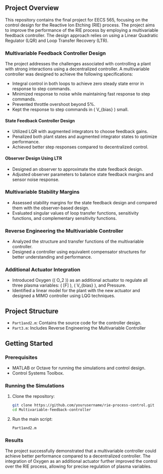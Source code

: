 
## Project Overview
This repository contains the final project for EECS 565, focusing on the control design for the Reactive Ion Etching (RIE) process. The project aims to improve the performance of the RIE process by employing a multivariable feedback controller. The design approach relies on using a Linear Quadratic Regulator (LQR) and Loop Transfer Recovery (LTR).

### Multivariable Feedback Controller Design

The project addresses the challenges associated with controlling a plant with strong interactions using a decentralized controller. A multivariable controller was designed to achieve the following specifications:
- Integral control in both loops to achieve zero steady state error in response to step commands.
- Minimized response to noise while maintaining fast response to step commands.
- Prevented throttle overshoot beyond 5%.
- Kept the response to step commands in \( V_{bias} \) small.

#### State Feedback Controller Design
- Utilized LQR with augmented integrators to choose feedback gains.
- Penalized both plant states and augmented integrator states to optimize performance.
- Achieved better step responses compared to decentralized control.

#### Observer Design Using LTR
- Designed an observer to approximate the state feedback design.
- Adjusted observer parameters to balance state feedback margins and sensor noise response.

### Multivariable Stability Margins
- Assessed stability margins for the state feedback design and compared them with the observer-based design.
- Evaluated singular values of loop transfer functions, sensitivity functions, and complementary sensitivity functions.

### Reverse Engineering the Multivariable Controller
- Analyzed the structure and transfer functions of the multivariable controller.
- Designed a controller using equivalent compensator structures for better understanding and performance.

### Additional Actuator Integration
- Introduced Oxygen (\( O_2 \)) as an additional actuator to regulate all three plasma variables: \( [F] \), \( V_{bias} \), and Pressure.
- Identified a linear model for the plant with the new actuator and designed a MIMO controller using LQG techniques.

## Project Structure

- `Part1and2.m`: Contains the source code for the controller design.
- `Part3.m`: Includes Reverse Engineering the Multivariable Controller


## Getting Started

### Prerequisites
- MATLAB or Octave for running the simulations and control design.
- Control Systems Toolbox.

### Running the Simulations
1. Clone the repository:
   ```bash
   git clone https://github.com/yourusername/rie-process-control.git
   cd Multivariable-feedback-controller
2. Run the main script:
   ```
   Part1and2.m

### Results
The project successfully demonstrated that a multivariable controller could achieve better performance compared to a decentralized controller. The integration of Oxygen as an additional actuator further improved the control over the RIE process, allowing for precise regulation of plasma variables.
